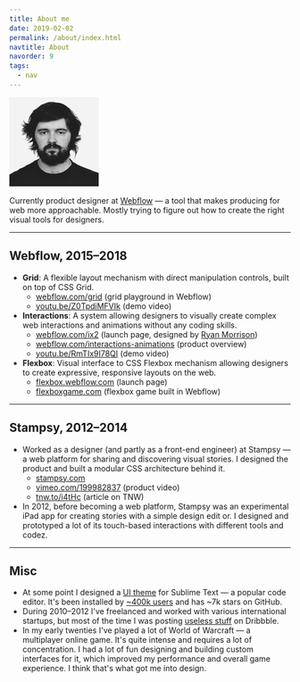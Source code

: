 ```yaml
---
title: About me
date: 2019-02-02
permalink: /about/index.html
navtitle: About
navorder: 9
tags:
  - nav
---
```

![my face](/static/img/face.jpg "me")

Currently product designer at [Webflow](https://webflow.com/) — a tool that makes producing for web more approachable. Mostly trying to figure out how to create the right visual tools for designers.

- - -

## Webflow, 2015–2018

* **Grid**: A flexible layout mechanism with direct manipulation controls, built on top of CSS Grid.
  * [webflow.com/grid](https://webflow.com/grid) (grid playground in Webflow)
  * [youtu.be/Z0TpdiMFVIk](https://youtu.be/Z0TpdiMFVIk) (demo video)
* **Interactions**: A system allowing designers to visually create complex web interactions and animations without any coding skills.
  * [webflow.com/ix2](https://webflow.com/ix2) (launch page, designed by [Ryan Morrison](https://ryry.io))
  * [webflow.com/interactions-animations](https://webflow.com/interactions-animations) (product overview)
  * [youtu.be/RmTIx9I78QI](https://youtu.be/RmTIx9I78QI) (demo video)
* **Flexbox**: Visual interface to CSS Flexbox mechanism allowing designers to create expressive, responsive layouts on the web.
  * [flexbox.webflow.com](https://flexbox.webflow.com) (launch page)
  * [flexboxgame.com](https://www.flexboxgame.com/) (flexbox game built in Webflow)

- - -

## Stampsy, 2012–2014

* Worked as a designer (and partly as a front-end engineer) at Stampsy — a web platform for sharing and discovering visual stories. I designed the product and built a modular CSS architecture behind it.
  * [stampsy.com](https://stampsy.com/)
  * [vimeo.com/199982837](https://vimeo.com/199982837) (product video)
  * [tnw.to/i4tHc](http://tnw.to/i4tHc) (article on TNW)
* In 2012, before becoming a web platform, Stampsy was an experimental iPad app for creating stories with a simple design edit
  or. I designed and prototyped a lot of its touch-based interactions with different tools and codez.

- - -

## Misc

* At some point I designed a [UI theme](https://github.com/kkga/spacegray) for Sublime Text — a popular code editor. It's been installed by [~400k users](https://packagecontrol.io/packages/Theme%20-%20Spacegray) and has ~7k stars on GitHub.
* During 2010–2012 I've freelanced and worked with various international startups, but most of the time I was posting [useless stuff](https://dribbble.com/gadzhi) on Dribbble.
* In my early twenties I've played a lot of World of Warcraft — a multiplayer online game. It's quite intense and requires a lot of concentration. I had a lot of fun designing and building custom interfaces for it, which improved my performance and overall game experience. I think that's what got me into design.
